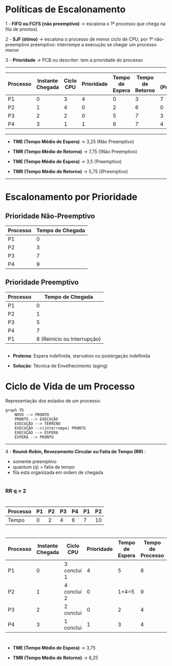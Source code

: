 # **Políticas de Escalonamento**

1 - **FIFO ou FCFS (não preemptivo)** -> escalona o 1º processo que chega na fila de prontos)

2 - **SJF (ótimo)** -> escalona o processo de menor ciclo de CPU, por 1º
não-preemptivo
preemptivo: interrompe a execução se chegar um processo menor

3 - **Prioridade** -> PCB ou descritor: tem a prioridade do processo 

---

| Processo | Instante Chegada | Ciclo CPU | Prioridade | Tempo de Espera | Tempo de Retorno | Espera (Preemptivo) | Retorno (Preemptivo) |
|----------|------------------|-----------|------------|------------------|--------------------|----------------------|-----------------------|
| P1       | 0                | 3         | 4          | 0                | 3                  | 7                    | 10                     |
| P2       | 1                | 4         | 0          | 2                | 6                  | 0                    | 4                     |
| P3       | 2                | 2         | 0          | 5                | 7                  | 3                    | 5                     |
| P4       | 3                | 1         | 1          | 6                | 7                  | 4                    | 4                     |

---

+ **TME (Tempo Médio de Espera)** -> 3,25 (Não Preemptivo)

+ **TMR (Tempo Médio de Retorno)** -> 7,75 ((Não Preemptivo)

+ **TME (Tempo Médio de Espera)** -> 3,5 (Preemptivo)

+ **TMR (Tempo Médio de Retorno)** -> 5,75 ((Preemptivo)

---

# Escalonamento por Prioridade

## Prioridade **Não-Preemptivo**

| Processo | Tempo de Chegada |
|----------|------------------|
| P1       | 0                |
| P2       | 3                |
| P3       | 7                |
| P4       | 9                |

## Prioridade **Preemptivo**

| Processo | Tempo de Chegada |
|----------|------------------|
| P1       | 0                |
| P2       | 1                |
| P3       | 5                |
| P4       | 7                |
| P1       | 8 (Reinício ou Interrupção) |

##

+ **Prolema**: Espera indefinida, starvation ou postergação indefinida

+ **Solução**: Técnica de Envelhecimento (aging)    

##

# Ciclo de Vida de um Processo

Representação dos estados de um processo:

```mermaid
graph TD
    NOVO --> PRONTO
    PRONTO --> EXECUÇÃO
    EXECUÇÃO --> TÉRMINO
    EXECUÇÃO -->|interrompe| PRONTO
    EXECUÇÃO --> ESPERA
    ESPERA --> PRONTO
```

---

4 - **Round-Robin, Revezamento Circular ou Fatia de Tempo (RR)** :
+ somente preemptivo 
+ quantum (q) = fatia de tempo
+ fila está organizada em ordem de chegada

#

### **RR q = 2**

#

| Processo | P1 | P2 | P3 | P4 | P1 | P2 |
|----------|----|----|----|----|----|----|
| Tempo    | 0  | 2  | 4  | 6  | 7  | 10 |

#

| Processo | Instante Chegada | Ciclo CPU | Prioridade | Tempo de Espera | Tempo de Processo |
|----------|------------------|-----------|------------|------------------|--------------------|
| P1       | 0                | 3 conclui 1         | 4          | 5                | 8                  |
| P2       | 1                | 4 conclui 2        | 0          | 1+4=5                | 9                  |
| P3       | 2                | 2 conclui        | 0          | 2                | 4                  |
| P4       | 3                | 1 conclui        | 1          | 3                | 4                  |

#

+ **TME (Tempo Médio de Espera)** -> 3,75

+ **TMR (Tempo Médio de Retorno)** -> 6,25









